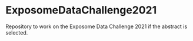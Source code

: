 # ExposomeDataChallenge2021
Repository to work on the Exposome Data Challenge 2021 if the abstract is selected.
